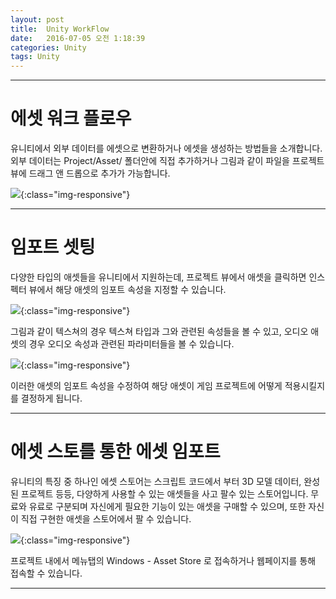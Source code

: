 ```yaml
---
layout: post
title:  Unity WorkFlow
date:   2016-07-05 오전 1:18:39 
categories: Unity
tags: Unity
---
```


- - -

# 에셋 워크 플로우

유니티에서 외부 데이터를 에셋으로 변환하거나 에셋을 생성하는 방법들을 소개합니다.
외부 데이터는 Project/Asset/ 폴더안에 직접 추가하거나 그림과 같이 파일을 프로젝트 뷰에 드래그 앤 드롭으로 추가가 가능합니다.

![](http://docs.unity3d.com/kr/current/uploads/Main/AssetWorkflowImportingFiles.png ){:class="img-responsive"}

- - -

# 임포트 셋팅

다양한 타입의 애셋들을 유니티에서 지원하는데, 프로젝트 뷰에서 애셋을 클릭하면 인스펙터 뷰에서 해당 애셋의 임포트 속성을 지정할 수 있습니다. 

![](http://docs.unity3d.com/kr/current/uploads/Main/AssetWorkflowImportSettings.png ){:class="img-responsive"}

그림과 같이 텍스쳐의 경우 텍스쳐 타입과 그와 관련된 속성들을 볼 수 있고, 오디오 애셋의 경우 오디오 속성과 관련된 파라미터들을 볼 수 있습니다.

![](http://docs.unity3d.com/kr/current/uploads/Main/ImportSettingsAudioExample.png ){:class="img-responsive"} 

이러한 애셋의 임포트 속성을 수정하여 해당 애셋이 게임 프로젝트에 어떻게 적용시킬지를 결정하게 됩니다.

- - -
 
# 에셋 스토를 통한 에셋 임포트

유니티의 특징 중 하나인 에셋 스토어는 스크립트 코드에서 부터 3D 모델 데이터, 완성된 프로젝트 등등, 다양하게 사용할 수 있는 애셋들을 사고 팔수 있는 스토어입니다. 무료와 유료로 구분되며 자신에게 필요한 기능이 있는 애셋을 구매할 수 있으며, 또한 자신이 직접 구현한 애셋을 스토어에서 팔 수 있습니다.

![](http://docs.unity3d.com/kr/current/uploads/Main/AssetStore-floating.png ){:class="img-responsive"}

프로젝트 내에서 메뉴탭의 Windows - Asset Store 로 접속하거나 웹페이지를 통해 접속할 수 있습니다.

- - -